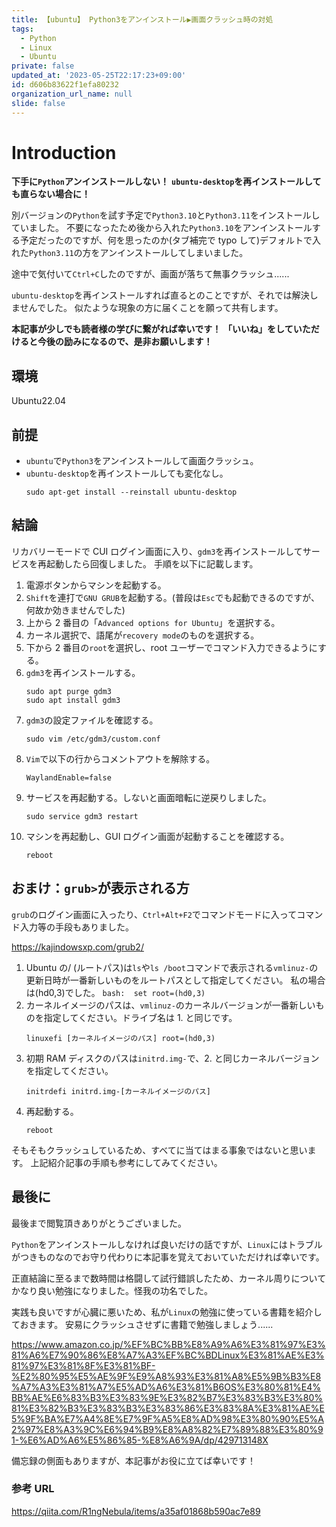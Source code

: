 ```yaml
---
title: 【ubuntu】 Python3をアンインストール▶画面クラッシュ時の対処
tags:
  - Python
  - Linux
  - Ubuntu
private: false
updated_at: '2023-05-25T22:17:23+09:00'
id: d606b83622f1efa80232
organization_url_name: null
slide: false
---
```


# Introduction

**下手に`Python`アンインストールしない！**
**`ubuntu-desktop`を再インストールしても直らない場合に！**

別バージョンの`Python`を試す予定で`Python3.10`と`Python3.11`をインストールしていました。
不要になったため後から入れた`Python3.10`をアンインストールする予定だったのですが、何を思ったのか(タブ補完で typo して)デフォルトで入れた`Python3.11`の方をアンインストールしてしまいました。

途中で気付いて`Ctrl+C`したのですが、画面が落ちて無事クラッシュ......

`ubuntu-desktop`を再インストールすれば直るとのことですが、それでは解決しませんでした。
似たような現象の方に届くことを願って共有します。

**本記事が少しでも読者様の学びに繋がれば幸いです！**
**「いいね」をしていただけると今後の励みになるので、是非お願いします！**

## 環境

Ubuntu22.04

## 前提

- `ubuntu`で`Python3`をアンインストールして画面クラッシュ。
- `ubuntu-desktop`を再インストールしても変化なし。
  ```bash:
  sudo apt-get install --reinstall ubuntu-desktop
  ```

## 結論

リカバリーモードで CUI ログイン画面に入り、`gdm3`を再インストールしてサービスを再起動したら回復しました。
手順を以下に記載します。

1. 電源ボタンからマシンを起動する。
1. `Shift`を連打で`GNU GRUB`を起動する。(普段は`Esc`でも起動できるのですが、何故か効きませんでした)
1. 上から 2 番目の「`Advanced options for Ubuntu`」を選択する。
1. カーネル選択で、語尾が`recovery mode`のものを選択する。
1. 下から 2 番目の`root`を選択し、root ユーザーでコマンド入力できるようにする。
1. `gdm3`を再インストールする。
   ```bash:
   sudo apt purge gdm3
   sudo apt install gdm3
   ```
1. `gdm3`の設定ファイルを確認する。
   ```bash:
   sudo vim /etc/gdm3/custom.conf
   ```
1. `Vim`で以下の行からコメントアウトを解除する。
   ```vim:
   WaylandEnable=false
   ```
1. サービスを再起動する。しないと画面暗転に逆戻りしました。
   ```bash:
   sudo service gdm3 restart
   ```
1. マシンを再起動し、GUI ログイン画面が起動することを確認する。
   ```bash:
   reboot
   ```

## おまけ：`grub>`が表示される方

`grub`のログイン画面に入ったり、`Ctrl+Alt+F2`でコマンドモードに入ってコマンド入力等の手段もありました。

https://kajindowsxp.com/grub2/

1. Ubuntu の/ (ルートパス)は`ls`や`ls /boot`コマンドで表示される`vmlinuz-`の更新日時が一番新しいものをルートパスとして指定してください。
   私の場合は(hd0,3)でした。
   `bash: 
    set root=(hd0,3)
    `
1. カーネルイメージのパスは、`vmlinuz-`のカーネルバージョンが一番新しいものを指定してください。ドライブ名は 1. と同じです。
   ```bash:
   linuxefi [カーネルイメージのパス] root=(hd0,3)
   ```
1. 初期 RAM ディスクのパスは`initrd.img-`で、2. と同じカーネルバージョンを指定してください。
   ```bash:
   initrdefi initrd.img-[カーネルイメージのパス]
   ```
1. 再起動する。
   ```bash:
   reboot
   ```

そもそもクラッシュしているため、すべてに当てはまる事象ではないと思います。
上記紹介記事の手順も参考にしてみてください。

## 最後に

最後まで閲覧頂きありがとうございました。

`Python`をアンインストールしなければ良いだけの話ですが、`Linux`にはトラブルがつきものなのでお守り代わりに本記事を覚えておいていただければ幸いです。

正直結論に至るまで数時間は格闘して試行錯誤したため、カーネル周りについてかなり良い勉強になりました。怪我の功名でした。

実践も良いですが心臓に悪いため、私が`Linux`の勉強に使っている書籍を紹介しておきます。
安易にクラッシュさせずに書籍で勉強しましょう......

https://www.amazon.co.jp/%EF%BC%BB%E8%A9%A6%E3%81%97%E3%81%A6%E7%90%86%E8%A7%A3%EF%BC%BDLinux%E3%81%AE%E3%81%97%E3%81%8F%E3%81%BF-%E2%80%95%E5%AE%9F%E9%A8%93%E3%81%A8%E5%9B%B3%E8%A7%A3%E3%81%A7%E5%AD%A6%E3%81%B6OS%E3%80%81%E4%BB%AE%E6%83%B3%E3%83%9E%E3%82%B7%E3%83%B3%E3%80%81%E3%82%B3%E3%83%B3%E3%83%86%E3%83%8A%E3%81%AE%E5%9F%BA%E7%A4%8E%E7%9F%A5%E8%AD%98%E3%80%90%E5%A2%97%E8%A3%9C%E6%94%B9%E8%A8%82%E7%89%88%E3%80%91-%E6%AD%A6%E5%86%85-%E8%A6%9A/dp/429713148X

備忘録の側面もありますが、本記事がお役に立てば幸いです！

### 参考 URL

https://qiita.com/R1ngNebula/items/a35af01868b590ac7e89
